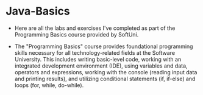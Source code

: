 # Java-Basics
- Here are all the labs and exercises I've completed as part of the Programming Basics course provided by SoftUni.

- The "Programming Basics" course provides foundational programming skills necessary for all technology-related fields at the Software University. This includes writing basic-level code, working with an integrated development environment (IDE), using variables and data, operators and expressions, working with the console (reading input data and printing results), and utilizing conditional statements (if, if-else) and loops (for, while, do-while).
